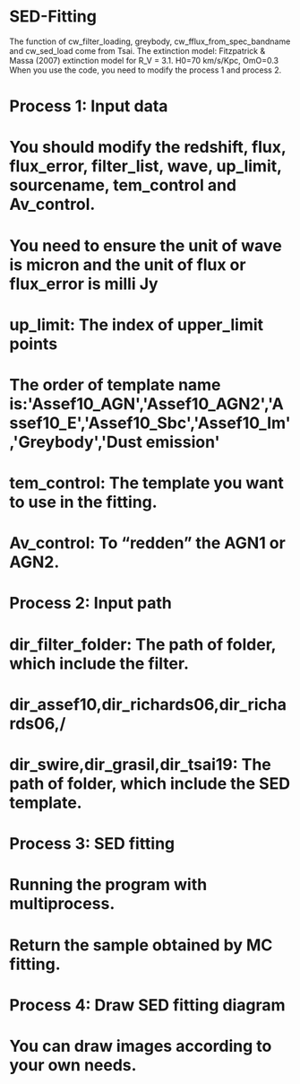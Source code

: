 # SED-Fitting
The function of cw_filter_loading, greybody, cw_fflux_from_spec_bandname and cw_sed_load come from Tsai.
The extinction model: Fitzpatrick & Massa (2007) extinction model for R_V = 3.1.
H0=70 km/s/Kpc, OmO=0.3
When you use the code, you need to modify the process 1 and process 2.
# Process 1: Input data
#           You should modify the redshift, flux, flux_error, filter_list, wave, up_limit, sourcename, tem_control and Av_control.
#           You need to ensure the unit of wave is micron and the unit of flux or flux_error is milli Jy
#           up_limit: The index of upper_limit points
#           The order of template name is:'Assef10_AGN','Assef10_AGN2','Assef10_E','Assef10_Sbc','Assef10_Im','Greybody','Dust emission'
#           tem_control: The template you want to use in the fitting.
#           Av_control: To “redden” the AGN1 or AGN2.
# Process 2: Input path
#           dir_filter_folder: The path of folder, which include the filter.
#           dir_assef10,dir_richards06,dir_richards06,/
#           dir_swire,dir_grasil,dir_tsai19: The path of folder, which include the SED template.
# Process 3: SED fitting
#           Running the program with multiprocess.
#           Return the sample obtained by MC fitting.
# Process 4: Draw SED fitting diagram
#           You can draw images according to your own needs.
